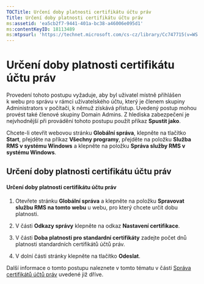 ```yaml
---
TOCTitle: Určení doby platnosti certifikátu účtu práv
Title: Určení doby platnosti certifikátu účtu práv
ms:assetid: 'ea5cb2f7-9441-401a-bc38-a46006e095d1'
ms:contentKeyID: 18113489
ms:mtpsurl: 'https://technet.microsoft.com/cs-cz/library/Cc747715(v=WS.10)'
---
```


Určení doby platnosti certifikátu účtu práv
===========================================

Provedení tohoto postupu vyžaduje, aby byl uživatel místně přihlášen k webu pro správu v rámci uživatelského účtu, který je členem skupiny Administrators v počítači, k němuž získává přístup. Uvedený postup mohou provést také členové skupiny Domain Admins. Z hlediska zabezpečení je nejvhodnější při provádění tohoto postupu použít příkaz **Spustit jako**.

Chcete-li otevřít webovou stránku **Globální správa**, klepněte na tlačítko **Start**, přejděte na příkaz **Všechny programy**, přejděte na položku **Služba RMS v systému Windows** a klepněte na položku **Správa služby RMS v systému Windows**.

Určení doby platnosti certifikátu účtu práv
-------------------------------------------

#### Určení doby platnosti certifikátu účtu práv

1.  Otevřete stránku **Globální správa** a klepněte na položku **Spravovat službu RMS na tomto webu** u webu, pro který chcete určit dobu platnosti.

2.  V části **Odkazy správy** klepněte na odkaz **Nastavení certifikace**.

3.  V části **Doba platnosti pro standardní certifikáty** zadejte počet dnů platnosti standardních certifikátů účtů práv.

4.  V dolní části stránky klepněte na tlačítko **Odeslat**.

Další informace o tomto postupu naleznete v tomto tématu v části [Správa certifikátů účtů práv](https://technet.microsoft.com/49c5c2ba-e197-4e4b-b3b3-b3248f068bcc) uvedené již dříve.
